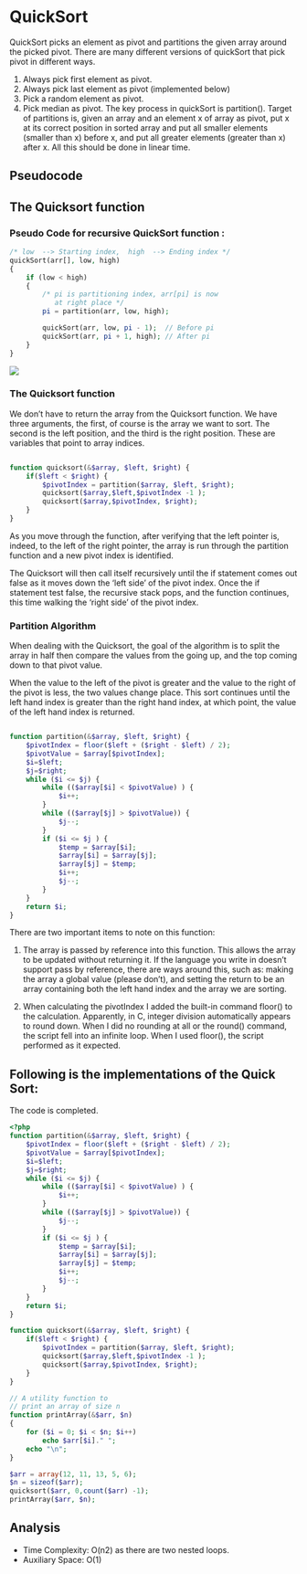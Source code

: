 # QuickSort

QuickSort picks an element as pivot and partitions the given array around the picked pivot. There are many different versions of quickSort that pick pivot in different ways.

1. Always pick first element as pivot.
2. Always pick last element as pivot (implemented below)
3. Pick a random element as pivot.
4. Pick median as pivot.
The key process in quickSort is partition(). Target of partitions is, given an array and an element x of array as pivot, put x at its correct position in sorted array and put all smaller elements (smaller than x) before x, and put all greater elements (greater than x) after x. All this should be done in linear time.

## Pseudocode

## The Quicksort function

### Pseudo Code for recursive QuickSort function :

```php
/* low  --> Starting index,  high  --> Ending index */
quickSort(arr[], low, high)
{
    if (low < high)
    {
        /* pi is partitioning index, arr[pi] is now
           at right place */
        pi = partition(arr, low, high);

        quickSort(arr, low, pi - 1);  // Before pi
        quickSort(arr, pi + 1, high); // After pi
    }
}
```

![](./img/QuickSort2.png)

### The Quicksort function

We don’t have to return the array from the Quicksort function.
We have three arguments, the first, of course is the array we want to sort. The second is the left position, and the third is the right position. These are variables that point to array indices.

```php

function quicksort(&$array, $left, $right) {
    if($left < $right) {
        $pivotIndex = partition($array, $left, $right);
        quicksort($array,$left,$pivotIndex -1 );
        quicksort($array,$pivotIndex, $right);
    }
}

```

As you move through the function, after verifying that the left pointer is, indeed, to the left of the right pointer, the array is run through the partition function and a new pivot index is identified. 

The Quicksort will then call itself recursively until the if statement comes out false as it moves down the ‘left side’ of the pivot index. 
Once the if statement test false, the recursive stack pops, and the function continues, this time walking the ‘right side’ of the pivot index.

### Partition Algorithm

When dealing with the Quicksort, the goal of the algorithm is to split the array in half then compare the values from the going up, and the top coming down to that pivot value. 

When the value to the left of the pivot is greater and the value to the right of the pivot is less, the two values change place. This sort continues until the left hand index is greater than the right hand index, at which point, the value of the left hand index is returned.

```php

function partition(&$array, $left, $right) {
    $pivotIndex = floor($left + ($right - $left) / 2);
    $pivotValue = $array[$pivotIndex];
    $i=$left;
    $j=$right;
    while ($i <= $j) {
        while (($array[$i] < $pivotValue) ) {
            $i++;
        }
        while (($array[$j] > $pivotValue)) {
            $j--;
        }
        if ($i <= $j ) {
            $temp = $array[$i];
            $array[$i] = $array[$j];
            $array[$j] = $temp;
            $i++;
            $j--;
        }
    }
    return $i;
}

```

There are two important items to note on this function:

1. The array is passed by reference into this function. This allows the array to be updated without returning it. If the language you write in doesn’t support pass by reference, there are ways around this, such as: making the array a global value (please don’t), and setting the return to be an array containing both the left hand index and the array we are sorting.

2. When calculating the pivotIndex I added the built-in command floor() to the calculation. Apparently, in C, integer division automatically appears to round down. When I did no rounding at all or the round() command, the script fell into an infinite loop. When I used floor(), the script performed as it expected.

## Following is the implementations of the Quick Sort:

The code is completed.

```php
<?php 
function partition(&$array, $left, $right) {
    $pivotIndex = floor($left + ($right - $left) / 2);
    $pivotValue = $array[$pivotIndex];
    $i=$left;
    $j=$right;
    while ($i <= $j) {
        while (($array[$i] < $pivotValue) ) {
            $i++;
        }
        while (($array[$j] > $pivotValue)) {
            $j--;
        }
        if ($i <= $j ) {
            $temp = $array[$i];
            $array[$i] = $array[$j];
            $array[$j] = $temp;
            $i++;
            $j--;
        }
    }
    return $i;
}

function quicksort(&$array, $left, $right) {
    if($left < $right) {
        $pivotIndex = partition($array, $left, $right);
        quicksort($array,$left,$pivotIndex -1 );
        quicksort($array,$pivotIndex, $right);
    }
}

// A utility function to 
// print an array of size n 
function printArray(&$arr, $n) 
{ 
    for ($i = 0; $i < $n; $i++) 
        echo $arr[$i]." "; 
    echo "\n"; 
} 

$arr = array(12, 11, 13, 5, 6); 
$n = sizeof($arr); 
quicksort($arr, 0,count($arr) -1);
printArray($arr, $n); 
```
## Analysis

- Time Complexity: O(n2) as there are two nested loops.
- Auxiliary Space: O(1)
